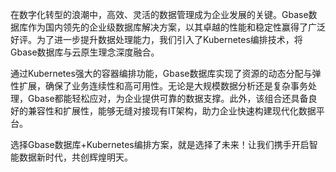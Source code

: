 在数字化转型的浪潮中，高效、灵活的数据管理成为企业发展的关键。Gbase数据库作为国内领先的企业级数据库解决方案，以其卓越的性能和稳定性赢得了广泛好评。为了进一步提升数据处理能力，我们引入了Kubernetes编排技术，将Gbase数据库与云原生理念深度融合。

通过Kubernetes强大的容器编排功能，Gbase数据库实现了资源的动态分配与弹性扩展，确保了业务连续性和高可用性。无论是大规模数据分析还是复杂事务处理，Gbase都能轻松应对，为企业提供可靠的数据支撑。此外，该组合还具备良好的兼容性和扩展性，能够无缝对接现有IT架构，助力企业快速构建现代化数据平台。

选择Gbase数据库+Kubernetes编排方案，就是选择了未来！让我们携手开启智能数据新时代，共创辉煌明天。